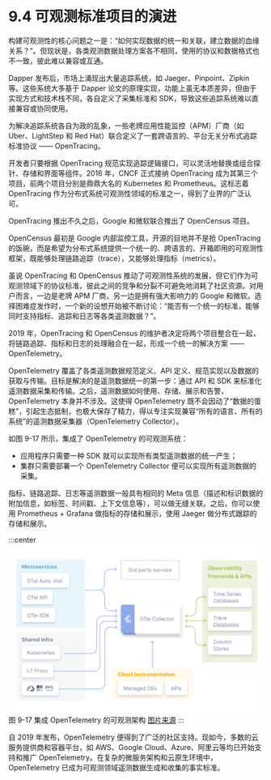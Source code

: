 # 9.4 可观测标准项目的演进

构建可观测性的核心问题之一是：“如何实现数据的统一和关联，建立数据的血缘关系？”。但现状是，各类观测数据处理方案各不相同，使用的协议和数据格式也不一致，彼此难以兼容或互通。

Dapper 发布后，市场上涌现出大量追踪系统，如 Jaeger、Pinpoint、Zipkin 等。这些系统大多基于 Dapper 论文的原理实现，功能上虽无本质差异，但由于实现方式和技术栈不同，各自定义了采集标准和 SDK，导致这些追踪系统难以直接兼容或协同使用。

为解决追踪系统各自为政的乱象，一些老牌应用性能监控（APM）厂商（如 Uber、LightStep 和 Red Hat）联合定义了一套跨语言的、平台无关分布式追踪标准协议 —— OpenTracing。

开发者只要根据 OpenTracing 规范实现追踪逻辑接口，可以灵活地替换或组合探针、存储和界面等组件。2016 年，CNCF 正式接纳 OpenTracing 成为其第三个项目，前两个项目分别是鼎鼎大名的 Kubernetes 和 Prometheus。这标志着 OpenTracing 作为分布式系统可观测性领域的标准之一，得到了业界的广泛认可。

OpenTracing 推出不久之后，Google 和微软联合推出了 OpenCensus 项目。

OpenCensus 最初是 Google 内部监控工具，开源的目地并不是抢 OpenTracing 的饭碗，而是希望为分布式系统提供一个统一的、跨语言的、开箱即用的可观测性框架，既能够处理链路追踪（trace），又能够处理指标（metrics）。

虽说 OpenTracing 和 OpenCensus 推动了可观测性系统的发展，但它们作为可观测领域下的协议标准，彼此之间的竞争和分裂不可避免地消耗了社区资源。对用户而言，一边是老牌 APM 厂商，另一边是拥有强大影响力的 Google 和微软。选择困难症发作时，一个新的设想开始被不断讨论：“能否有一个统一的标准，能够同时支持指标、追踪和日志等各类遥测数据？”。

2019 年，OpenTracing 和 OpenCensus 的维护者决定将两个项目整合在一起，将链路追踪、指标和日志的处理融合在一起，形成一个统一的解决方案 —— OpenTelemetry。

OpenTelemetry 覆盖了各类遥测数据规范定义、API 定义、规范实现以及数据的获取与传输。目标是解决的是遥测数据统一的第一步：通过 API 和 SDK 来标准化遥测数据采集和传输。之后，遥测数据如何使用、存储、展示和告警，OpenTelemetry 本身并不涉及。这使得 OpenTelemetry 既不会因动了“数据的蛋糕”，引起生态抵制，也极大保存了精力，得以专注实现兼容“所有的语言、所有的系统”的遥测数据采集器（OpenTelemetry Collector）。

如图 9-17 所示，集成了 OpenTelemetry 的可观测系统：
- 应用程序只需要一种 SDK 就可以实现所有类型遥测数据的统一产生；
- 集群只需要部署一个 OpenTelemetry Collector 便可以实现所有遥测数据的采集。

指标、链路追踪、日志等遥测数据一般具有相同的 Meta 信息（描述和标识数据的附加信息，如标签、时间戳、上下文信息等），可以做无缝关联。之后，你可以使用 Prometheus + Grafana 做指标的存储和展示，使用 Jaeger 做分布式跟踪的存储和展示。

:::center
  ![](../assets/otel-diagram.svg)<br/>
  图 9-17 集成 OpenTelemetry 的可观测架构 [图片来源](https://opentelemetry.io/docs/)
:::


自 2019 年发布，OpenTelemetry 便得到了广泛的社区支持。现如今，多数的云服务提供商和容器平台，如 AWS、Google Cloud、Azure、阿里云等均已开始支持和推广 OpenTelemetry。在复杂的微服务架构和云原生环境中，OpenTelemetry 已成为可观测领域遥测数据生成和收集的事实标准。